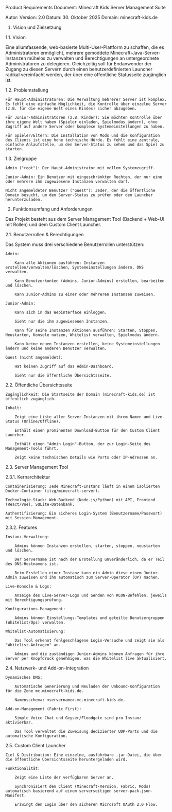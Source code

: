 Product Requirements Document: Minecraft Kids Server Management Suite

Autor: Version: 2.0 Datum: 30. Oktober 2025 Domain: minecraft-kids.de

1. Vision und Zielsetzung

1.1. Vision

Eine allumfassende, web-basierte Multi-User-Plattform zu schaffen, die es Administratoren ermöglicht, mehrere gemoddete Minecraft-Java-Server-Instanzen mühelos zu verwalten und Berechtigungen an untergeordnete Administratoren zu delegieren. Gleichzeitig soll für Endanwender der Zugang zu diesen Servern durch einen benutzerdefinierten Launcher radikal vereinfacht werden, der über eine öffentliche Statusseite zugänglich ist.

1.2. Problemstellung

    Für Haupt-Administratoren: Die Verwaltung mehrerer Server ist komplex. Es fehlt eine einfache Möglichkeit, die Kontrolle über einzelne Server (z.B. für die eigene Welt eines Kindes) sicher abzugeben.

    Für Junior-Administratoren (z.B. Kinder): Sie möchten Kontrolle über ihre eigene Welt haben (Spieler einladen, Spielmodus ändern), ohne Zugriff auf andere Server oder komplexe Systemeinstellungen zu haben.

    Für Spieler/Eltern: Die Installation von Mods und die Konfiguration des Clients ist eine hohe technische Hürde. Es fehlt eine zentrale, einfache Anlaufstelle, um den Server-Status zu sehen und das Spiel zu starten.

1.3. Zielgruppe

    Admin ("root"): Der Haupt-Administrator mit vollem Systemzugriff.

    Junior-Admin: Ein Benutzer mit eingeschränkten Rechten, der nur eine oder mehrere ihm zugewiesene Instanzen verwalten darf.

    Nicht angemeldeter Benutzer ("Guest"): Jeder, der die öffentliche Domain besucht, um den Server-Status zu prüfen oder den Launcher herunterzuladen.

2. Funktionsumfang und Anforderungen

Das Projekt besteht aus dem Server Management Tool (Backend + Web-UI mit Rollen) und dem Custom Client Launcher.

2.1. Benutzerrollen & Berechtigungen

Das System muss drei verschiedene Benutzerrollen unterstützen:

    Admin:

        Kann alle Aktionen ausführen: Instanzen erstellen/verwalten/löschen, Systemeinstellungen ändern, DNS verwalten.

        Kann Benutzerkonten (Admins, Junior-Admins) erstellen, bearbeiten und löschen.

        Kann Junior-Admins zu einer oder mehreren Instanzen zuweisen.

    Junior-Admin:

        Kann sich in das Webinterface einloggen.

        Sieht nur die ihm zugewiesenen Instanzen.

        Kann für seine Instanzen Aktionen ausführen: Starten, Stoppen, Neustarten, Konsole nutzen, Whitelist verwalten, Spielmodus ändern.

        Kann keine neuen Instanzen erstellen, keine Systemeinstellungen ändern und keine anderen Benutzer verwalten.

    Guest (nicht angemeldet):

        Hat keinen Zugriff auf das Admin-Dashboard.

        Sieht nur die öffentliche Übersichtsseite.

2.2. Öffentliche Übersichtsseite

    Zugänglichkeit: Die Startseite der Domain (minecraft-kids.de) ist öffentlich zugänglich.

    Inhalt:

        Zeigt eine Liste aller Server-Instanzen mit ihrem Namen und Live-Status (Online/Offline).

        Enthält einen prominenten Download-Button für den Custom Client Launcher.

        Enthält einen "Admin Login"-Button, der zur Login-Seite des Management-Tools führt.

        Zeigt keine technischen Details wie Ports oder IP-Adressen an.

2.3. Server Management Tool

2.3.1. Kernarchitektur

    Containerisierung: Jede Minecraft-Instanz läuft in einem isolierten Docker-Container (itzg/minecraft-server).

    Technologie-Stack: Web-Backend (Node.js/Python) mit API, Frontend (React/Vue), SQLite-Datenbank.

    Authentifizierung: Ein sicheres Login-System (Benutzername/Passwort) mit Session-Management.

2.3.2. Features

    Instanz-Verwaltung:

        Admins können Instanzen erstellen, starten, stoppen, neustarten und löschen.

        Der Servername ist nach der Erstellung unveränderlich, da er Teil des DNS-Hostnamens ist.

        Beim Erstellen einer Instanz kann ein Admin diese einem Junior-Admin zuweisen und ihn automatisch zum Server-Operator (OP) machen.

    Live-Konsole & Logs:

        Anzeige des Live-Server-Logs und Senden von RCON-Befehlen, jeweils mit Berechtigungsprüfung.

    Konfigurations-Management:

        Admins können Einstellungs-Templates und geteilte Benutzergruppen (Whitelist/Ops) verwalten.

    Whitelist-Automatisierung:

        Das Tool erkennt fehlgeschlagene Login-Versuche und zeigt sie als "Whitelist-Anfragen" an.

        Admins und die zuständigen Junior-Admins können Anfragen für ihre Server per Knopfdruck genehmigen, was die Whitelist live aktualisiert.

2.4. Netzwerk- und Add-on-Integration

    Dynamisches DNS:

        Automatische Generierung und Neuladen der Unbound-Konfiguration für die Zone mc.minecraft-kids.de.

        Namensschema: <servername>.mc.minecraft-kids.de.

    Add-on-Management (Fabric First):

        Simple Voice Chat und Geyser/Floodgate sind pro Instanz aktivierbar.

        Das Tool verwaltet die Zuweisung dedizierter UDP-Ports und die automatische Konfiguration.

2.5. Custom Client Launcher

    Ziel & Distribution: Eine einzelne, ausführbare .jar-Datei, die über die öffentliche Übersichtsseite heruntergeladen wird.

    Funktionalität:

        Zeigt eine Liste der verfügbaren Server an.

        Synchronisiert den Client (Minecraft-Version, Fabric, Mods) automatisch basierend auf einem serverseitigen server-pack.json-Manifest.

        Erzwingt den Login über den sicheren Microsoft OAuth 2.0 Flow.
